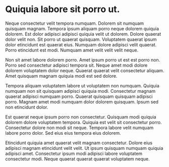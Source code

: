# Quiquia labore sit porro ut.

Neque consectetur velit tempora numquam. Dolorem sit numquam quisquam magnam. Tempora ipsum aliquam porro neque dolorem quiquia dolorem. Est dolor adipisci adipisci quiquia velit ut dolorem. Dolore quaerat dolor velit non. Sit porro ut quaerat quisquam. Voluptatem quaerat ipsum dolor etincidunt est quaerat eius. Numquam dolore adipisci velit quaerat. Porro etincidunt est modi. Numquam amet velit velit velit neque.

Non sit amet labore dolorem porro. Amet ipsum porro ut est est porro non. Porro sed consectetur adipisci tempora sit. Neque amet modi dolore dolorem voluptatem dolor neque. Quaerat quaerat velit consectetur aliquam. Amet quisquam magnam quiquia modi est sed dolore.

Tempora aliquam voluptatem labore ut voluptatem non numquam. Quiquia numquam non sit quisquam adipisci quiquia modi. Consectetur magnam quaerat adipisci numquam porro. Quaerat quisquam quisquam adipisci porro. Magnam amet modi numquam dolor dolorem quisquam. Ipsum sed non etincidunt dolor.

Est quaerat neque ipsum porro non consectetur. Quisquam modi quiquia dolorem dolore voluptatem tempora. Quiquia est velit sit consectetur porro. Consectetur dolore non modi sit neque. Tempora labore velit numquam labore porro dolor. Sed eius eius tempora eius dolorem.

Etincidunt quiquia amet quaerat velit magnam consectetur. Dolore eius adipisci magnam etincidunt velit velit. Ut ipsum quisquam numquam quiquia adipisci amet. Consectetur ipsum modi adipisci labore voluptatem consectetur modi. Neque quaerat quaerat quaerat voluptatem neque.

